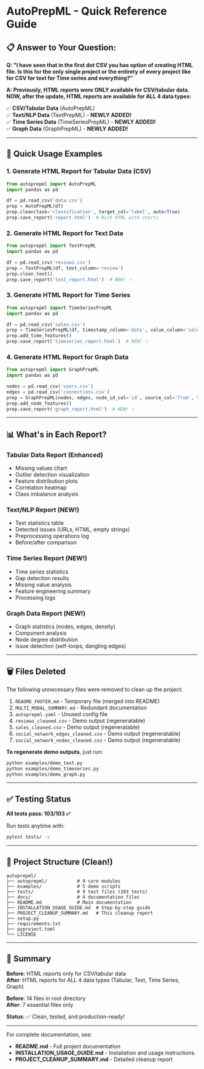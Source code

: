 # AutoPrepML - Quick Reference Guide

## 📋 Answer to Your Question:

**Q: "I have seen that in the first dot CSV you has option of creating HTML file. Is this for the only single project or the entirety of every project like for CSV for text for Time series and everything?"**

**A: Previously, HTML reports were ONLY available for CSV/tabular data. NOW, after the update, HTML reports are available for ALL 4 data types:**

✅ **CSV/Tabular Data** (AutoPrepML)  
✅ **Text/NLP Data** (TextPrepML) - **NEWLY ADDED!**  
✅ **Time Series Data** (TimeSeriesPrepML) - **NEWLY ADDED!**  
✅ **Graph Data** (GraphPrepML) - **NEWLY ADDED!**

---

## 🚀 Quick Usage Examples

### 1. Generate HTML Report for Tabular Data (CSV)
```python
from autoprepml import AutoPrepML
import pandas as pd

df = pd.read_csv('data.csv')
prep = AutoPrepML(df)
prep.clean(task='classification', target_col='label', auto=True)
prep.save_report('report.html')  # Rich HTML with charts
```

### 2. Generate HTML Report for Text Data
```python
from autoprepml import TextPrepML
import pandas as pd

df = pd.read_csv('reviews.csv')
prep = TextPrepML(df, text_column='review')
prep.clean_text()
prep.save_report('text_report.html')  # NEW! ✨
```

### 3. Generate HTML Report for Time Series
```python
from autoprepml import TimeSeriesPrepML
import pandas as pd

df = pd.read_csv('sales.csv')
prep = TimeSeriesPrepML(df, timestamp_column='date', value_column='sales')
prep.add_time_features()
prep.save_report('timeseries_report.html')  # NEW! ✨
```

### 4. Generate HTML Report for Graph Data
```python
from autoprepml import GraphPrepML
import pandas as pd

nodes = pd.read_csv('users.csv')
edges = pd.read_csv('connections.csv')
prep = GraphPrepML(nodes, edges, node_id_col='id', source_col='from', target_col='to')
prep.add_node_features()
prep.save_report('graph_report.html')  # NEW! ✨
```

---

## 📊 What's in Each Report?

### Tabular Data Report (Enhanced)
- Missing values chart
- Outlier detection visualization
- Feature distribution plots
- Correlation heatmap
- Class imbalance analysis

### Text/NLP Report (NEW!)
- Text statistics table
- Detected issues (URLs, HTML, empty strings)
- Preprocessing operations log
- Before/after comparison

### Time Series Report (NEW!)
- Time series statistics
- Gap detection results
- Missing value analysis
- Feature engineering summary
- Processing logs

### Graph Data Report (NEW!)
- Graph statistics (nodes, edges, density)
- Component analysis
- Node degree distribution
- Issue detection (self-loops, dangling edges)

---

## 🗑️ Files Deleted

The following unnecessary files were removed to clean up the project:

1. `README_FOOTER.md` - Temporary file (merged into README)
2. `MULTI_MODAL_SUMMARY.md` - Redundant documentation
3. `autoprepml.yaml` - Unused config file
4. `reviews_cleaned.csv` - Demo output (regeneratable)
5. `sales_cleaned.csv` - Demo output (regeneratable)
6. `social_network_edges_cleaned.csv` - Demo output (regeneratable)
7. `social_network_nodes_cleaned.csv` - Demo output (regeneratable)

**To regenerate demo outputs**, just run:
```bash
python examples/demo_text.py
python examples/demo_timeseries.py
python examples/demo_graph.py
```

---

## ✅ Testing Status

**All tests pass: 103/103 ✅**

Run tests anytime with:
```bash
pytest tests/ -v
```

---

## 📁 Project Structure (Clean!)

```
autoprepml/
├── autoprepml/           # 9 core modules
├── examples/             # 5 demo scripts
├── tests/                # 9 test files (103 tests)
├── docs/                 # 4 documentation files
├── README.md             # Main documentation
├── INSTALLATION_USAGE_GUIDE.md  # Step-by-step guide
├── PROJECT_CLEANUP_SUMMARY.md   # This cleanup report
├── setup.py
├── requirements.txt
├── pyproject.toml
└── LICENSE
```

---

## 🎯 Summary

**Before**: HTML reports only for CSV/tabular data  
**After**: HTML reports for ALL 4 data types (Tabular, Text, Time Series, Graph)

**Before**: 14 files in root directory  
**After**: 7 essential files only

**Status**: ✅ Clean, tested, and production-ready!

---

For complete documentation, see:
- **README.md** - Full project documentation
- **INSTALLATION_USAGE_GUIDE.md** - Installation and usage instructions
- **PROJECT_CLEANUP_SUMMARY.md** - Detailed cleanup report
